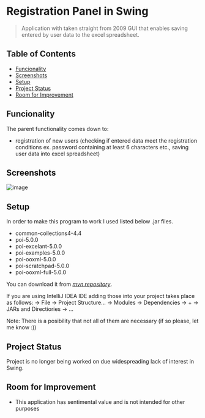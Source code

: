 # Registration Panel in Swing

>Application with taken straight from 2009 GUI that enables saving entered by user data to the excel spreadsheet.

## Table of Contents
* [Funcionality](#funcionality)
* [Screenshots](#screenshots)
* [Setup](#setup)
* [Project Status](#project-status)
* [Room for Improvement](#room-for-improvement)

## Funcionality
The parent functionality comes down to:
- registration of new users (checking if entered data meet the registration conditions ex. password containing at least 6 characters etc., saving user data into excel spreadsheet)

## Screenshots

![image](https://user-images.githubusercontent.com/104503502/179581659-acd57522-a890-48a1-b46e-85e9e3c9a349.png)

## Setup
In order to make this program to work I used listed below .jar files. 
* common-collections4-4.4
* poi-5.0.0
* poi-excelant-5.0.0
* poi-examples-5.0.0
* poi-ooxml-5.0.0
* poi-scratchpad-5.0.0
* poi-ooxml-full-5.0.0

You can download it from [_mvn repository_](https://mvnrepository.com/).

If you are using IntelliJ IDEA IDE adding those into your project takes place as follows:
-> File -> Project Structure... -> Modules -> Dependencies -> + -> JARs and Directiories -> ...

Note: There is a posibility that not all of them are necessary (if so please, let me know :))
 
## Project Status
Project is no longer being worked on due widespreading lack of interest in Swing.

## Room for Improvement
* This application has sentimental value and is not intended for other purposes
